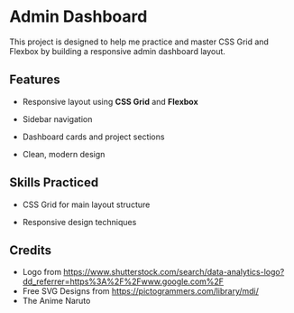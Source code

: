 # Admin Dashboard

This project is designed to help me practice and master CSS Grid and Flexbox by building a responsive admin dashboard layout.


## Features
- Responsive layout using **CSS Grid** and **Flexbox**

- Sidebar navigation

- Dashboard cards and project sections

- Clean, modern design


## Skills Practiced
- CSS Grid for main layout structure

- Responsive design techniques


## Credits
- Logo from https://www.shutterstock.com/search/data-analytics-logo?dd_referrer=https%3A%2F%2Fwww.google.com%2F
- Free SVG Designs from https://pictogrammers.com/library/mdi/
- The Anime Naruto